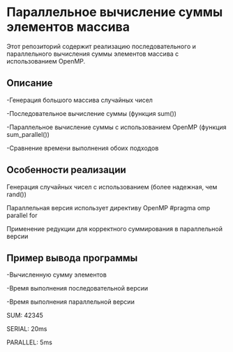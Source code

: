 # Параллельное вычисление суммы элементов массива
Этот репозиторий содержит реализацию последовательного и параллельного вычисления суммы элементов массива с использованием OpenMP.

## Описание 

-Генерация большого массива случайных чисел

-Последовательное вычисление суммы (функция sum())

-Параллельное вычисление суммы с использованием OpenMP (функция sum_parallel())

-Сравнение времени выполнения обоих подходов

## Особенности реализации
Генерация случайных чисел с использованием <random> (более надежная, чем rand())

Параллельная версия использует директиву OpenMP #pragma omp parallel for

Применение редукции для корректного суммирования в параллельной версии


## Пример вывода программы

-Вычисленную сумму элементов

-Время выполнения последовательной версии

-Время выполнения параллельной версии

SUM: 42345

SERIAL: 20ms

PARALLEL: 5ms


